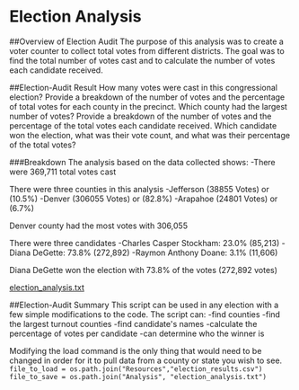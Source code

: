 # Election Analysis

##Overview of Election Audit
The purpose of this analysis was to create a voter counter to collect total votes from different districts. The goal was to find the total number of votes cast and to calculate the number of votes each candidate received. 

##Election-Audit Result 
How many votes were cast in this congressional election?
Provide a breakdown of the number of votes and the percentage of total votes for each county in the precinct.
Which county had the largest number of votes?
Provide a breakdown of the number of votes and the percentage of the total votes each candidate received.
Which candidate won the election, what was their vote count, and what was their percentage of the total votes?

###Breakdown
The analysis based on the data collected shows:
  -There were 369,711 total votes cast

There were three counties in this analysis
  -Jefferson (38855 Votes) or (10.5%)
  -Denver (306055 Votes) or (82.8%)
  -Arapahoe (24801 Votes) or (6.7%)

Denver county had the most votes with 306,055

There were three candidates
  -Charles Casper Stockham: 23.0% (85,213)
  -Diana DeGette: 73.8% (272,892)
  -Raymon Anthony Doane: 3.1% (11,606)

Diana DeGette won the election with 73.8% of the votes  (272,892 votes)

[election_analysis.txt](https://github.com/LynchJosh/election-analysis/files/9847158/election_analysis.txt)



##Election-Audit Summary 
This script can be used in any election with a few simple modifications to the code. The script can:
  -find counties
  -find the largest turnout counties
  -find candidate's names
  -calculate the percentage of votes per candidate
  -can determine who the winner is 

Modifying the load command is the only thing that would need to be changed in order for it to pull data from a county or state you wish to see.    
`file_to_load = os.path.join("Resources","election_results.csv")` 
`file_to_save = os.path.join("Analysis", "election_analysis.txt")`
